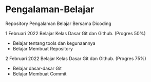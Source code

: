 # Pengalaman-Belajar
Repository Pengalaman Belajar Bersama Dicoding

1 Februari 2022
Belajar Kelas Dasar Git dan Github. (Progres 50%)
* Belajar tentang tools dan kegunaannya
* Belajar Membuat Repository

2 Februari 2022
Belajar Kelas Dasar Git dan Github. (Progres 75%)
* Belajar dasar-dasar Git
* Belajar Membuat Commit


